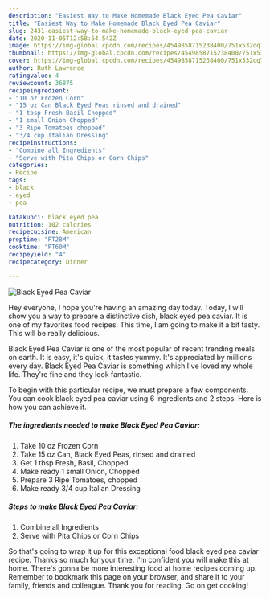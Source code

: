 ```yaml
---
description: "Easiest Way to Make Homemade Black Eyed Pea Caviar"
title: "Easiest Way to Make Homemade Black Eyed Pea Caviar"
slug: 2431-easiest-way-to-make-homemade-black-eyed-pea-caviar
date: 2020-11-05T12:58:54.542Z
image: https://img-global.cpcdn.com/recipes/4549858715238400/751x532cq70/black-eyed-pea-caviar-recipe-main-photo.jpg
thumbnail: https://img-global.cpcdn.com/recipes/4549858715238400/751x532cq70/black-eyed-pea-caviar-recipe-main-photo.jpg
cover: https://img-global.cpcdn.com/recipes/4549858715238400/751x532cq70/black-eyed-pea-caviar-recipe-main-photo.jpg
author: Ruth Lawrence
ratingvalue: 4
reviewcount: 36875
recipeingredient:
- "10 oz Frozen Corn"
- "15 oz Can Black Eyed Peas rinsed and drained"
- "1 tbsp Fresh Basil Chopped"
- "1 small Onion Chopped"
- "3 Ripe Tomatoes chopped"
- "3/4 cup Italian Dressing"
recipeinstructions:
- "Combine all Ingredients"
- "Serve with Pita Chips or Corn Chips"
categories:
- Recipe
tags:
- black
- eyed
- pea

katakunci: black eyed pea 
nutrition: 102 calories
recipecuisine: American
preptime: "PT28M"
cooktime: "PT60M"
recipeyield: "4"
recipecategory: Dinner

---
```



![Black Eyed Pea Caviar](https://img-global.cpcdn.com/recipes/4549858715238400/751x532cq70/black-eyed-pea-caviar-recipe-main-photo.jpg)

Hey everyone, I hope you're having an amazing day today. Today, I will show you a way to prepare a distinctive dish, black eyed pea caviar. It is one of my favorites food recipes. This time, I am going to make it a bit tasty. This will be really delicious.

Black Eyed Pea Caviar is one of the most popular of recent trending meals on earth. It is easy, it's quick, it tastes yummy. It's appreciated by millions every day. Black Eyed Pea Caviar is something which I've loved my whole life. They're fine and they look fantastic.




To begin with this particular recipe, we must prepare a few components. You can cook black eyed pea caviar using 6 ingredients and 2 steps. Here is how you can achieve it.

<!--inarticleads1-->

##### The ingredients needed to make Black Eyed Pea Caviar:

1. Take 10 oz Frozen Corn
1. Take 15 oz Can, Black Eyed Peas, rinsed and drained
1. Get 1 tbsp Fresh, Basil, Chopped
1. Make ready 1 small Onion, Chopped
1. Prepare 3 Ripe Tomatoes, chopped
1. Make ready 3/4 cup Italian Dressing




<!--inarticleads2-->

##### Steps to make Black Eyed Pea Caviar:

1. Combine all Ingredients
1. Serve with Pita Chips or Corn Chips




So that's going to wrap it up for this exceptional food black eyed pea caviar recipe. Thanks so much for your time. I'm confident you will make this at home. There's gonna be more interesting food at home recipes coming up. Remember to bookmark this page on your browser, and share it to your family, friends and colleague. Thank you for reading. Go on get cooking!
